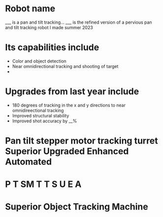 # Robot name
___ is a pan and tilt tracking... ___ is the refined version of a pervious pan and tilt tracking robot I made summer 2023

# Its capabilities include
- Color and object detection
- Near omnidirectional tracking and shooting of target
- 
# Upgrades from last year include
- 180 degrees of tracking in the x and y directions to near omnidireectional tracking
- Improved structural stability
- Improved shot accuracy by __%


# Pan tilt stepper motor tracking turret Superior Upgraded Enhanced Automated
# P T SM T T S U E A
# Superior Object Tracking Machine
# 
